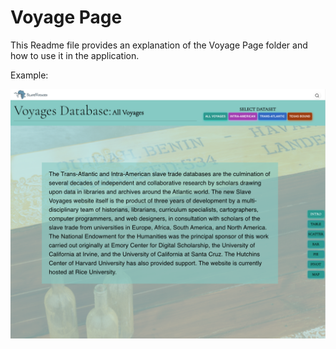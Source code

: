 # Voyage Page

This Readme file provides an explanation of the Voyage Page folder and how to use it in the application.


Example: 

![Voyage Page](../../../assets/main.png)
